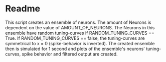 # Readme
This script creates an ensemble of neurons. The amount of Neurons is dependent on the value of AMOUNT_OF_NEURONS. 
The Neurons in this ensemble have random tuning-curves if RANDOM_TUNING_CURVES == True. If RANDOM_TUNING_CURVES == false,
the tuning-curves are symmetrical to x = 0 (spike-behavior is inverted).
The created ensemble then is simulated for 1 second and plots of the ensemble's neurons' tuning-curves, spike behavior and filtered output are created.
